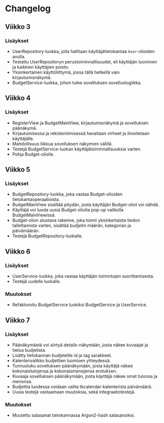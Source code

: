# Changelog

## Viikko 3

### Lisäykset

* UserRepository-luokka, jolla hallitaan käyttäjätietokantaa `User`-olioiden avulla.
* Testattu UserRepositoryn perustoiminnallisuudet, eli käyttäjän luominen ja kaikkien käyttäjien poisto.
* Yksinkertainen käyttöliittymä, jossa tällä hetkellä vain kirjautumisnäkymä.
* BudgetService-luokka, johon tulee sovelluksen sovelluslogiikka.

## Viikko 4

### Lisäykset
* RegisterView ja BudgetMainView, kirjautumisnäkymä ja sovelluksen päänäkymä.
* Kirjautumisessa ja rekisteröimisessä havaitaan virheet ja ilmoitetaan käyttäjälle.
* Mahdollisuus liikkua sovelluksen näkymien välillä.
* Testejä BudgetService-luokan käyttäjätoiminnallisuuksia varten.
* Pohja Budget-oliolle.

## Viikko 5

### Lisäykset
* BudgetRepository-luokka, joka vastaa Budget-olioiden tietokantaoperaatioista.
* BudgetMainView sisältää pöydän, josta käyttäjän Budget-oliot voi nähdä.
* Käyttäjä voi luoda uusia Budget-olioita pop-up valikolla BudgetMainViewissä.
* Budget-olion alustava rakenne, joka toimii yksinkertaista tiedon tallettamista varten, sisältää budjetin määrän, kategorian ja päivämäärän.
* Testejä BudgetRepository-luokalle.

## Viikko 6

### Lisäykset
* UserService-luokka, joka vastaa käyttäjän toimintojen suorittamisesta.
* Testejä uudelle luokalle.

### Muutokset
* Refaktoroitu BudgetService luokiksi BudgetService ja UserService.

## Viikko 7

### Lisäykset
* Päänäkymästä voi siirtyä details-näkymään, josta näkee kuvaajat ja tietoa budjetista.
* Lisätty tietokannan budjeteille id ja tag sarakkeet.
* Kalenterivalikko budjettien luomisen yhteydessä.
* Tunnusluku sovelluksen päänäkymään, josta käyttäjä näkee kokonaistulojensa ja kokonaismenojensa erotuksen.
* Kuvaaja sovelluksen päänäkymään, josta käyttäjä näkee omat tulonsa ja menonsa.
* Budjettia luodessa voidaan valita tkcalendar-kalenterista päivämäärä.
* Uusia testejä vastaamaan muutoksia, sekä integraatiotestejä.

### Muutokset
* Muutettu salasanat tietokannassa Argon2-hash salasanoiksi.